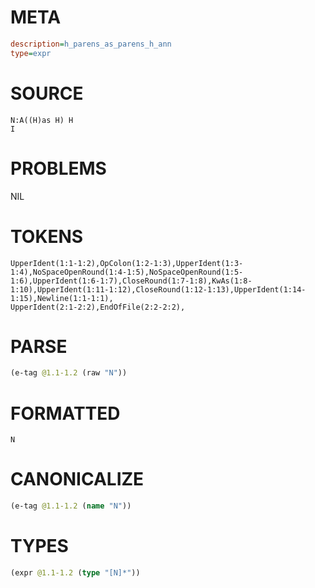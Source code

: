 # META
~~~ini
description=h_parens_as_parens_h_ann
type=expr
~~~
# SOURCE
~~~roc
N:A((H)as H) H
I
~~~
# PROBLEMS
NIL
# TOKENS
~~~zig
UpperIdent(1:1-1:2),OpColon(1:2-1:3),UpperIdent(1:3-1:4),NoSpaceOpenRound(1:4-1:5),NoSpaceOpenRound(1:5-1:6),UpperIdent(1:6-1:7),CloseRound(1:7-1:8),KwAs(1:8-1:10),UpperIdent(1:11-1:12),CloseRound(1:12-1:13),UpperIdent(1:14-1:15),Newline(1:1-1:1),
UpperIdent(2:1-2:2),EndOfFile(2:2-2:2),
~~~
# PARSE
~~~clojure
(e-tag @1.1-1.2 (raw "N"))
~~~
# FORMATTED
~~~roc
N
~~~
# CANONICALIZE
~~~clojure
(e-tag @1.1-1.2 (name "N"))
~~~
# TYPES
~~~clojure
(expr @1.1-1.2 (type "[N]*"))
~~~

